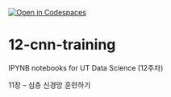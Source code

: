 [![Open in Codespaces](https://classroom.github.com/assets/launch-codespace-2972f46106e565e64193e422d61a12cf1da4916b45550586e14ef0a7c637dd04.svg)](https://classroom.github.com/open-in-codespaces?assignment_repo_id=17253794)
# 12-cnn-training

IPYNB notebooks for UT Data Science (12주차)

11장 – 심층 신경망 훈련하기
